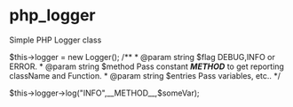 # php_logger
Simple PHP Logger class

$this->logger = new Logger();
  /** 
     * @param string $flag DEBUG,INFO or ERROR. 
     * @param string  $method Pass constant ___METHOD___ to get reporting className and Function.
     * @param string $entries Pass variables, etc..
  */
     
$this->logger->log("INFO",__METHOD__,$someVar);

